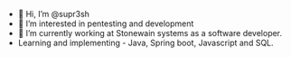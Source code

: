 - 👋 Hi, I’m @supr3sh
- 👀 I’m interested in pentesting and development
- 🌱 I’m currently working at Stonewain systems as a software developer.
- Learning and implementing - Java, Spring boot, Javascript and SQL.

<!---
supr3sh/supr3sh is a ✨ special ✨ repository because its `README.md` (this file) appears on your GitHub profile.
You can click the Preview link to take a look at your changes.
--->
